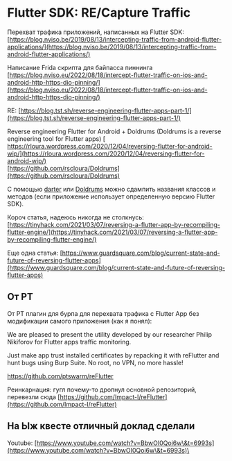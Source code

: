 # Flutter SDK: RE/Capture Traffic

Перехват трафика приложений, написанных на Flutter SDK: [https://blog.nviso.be/2019/08/13/intercepting-traffic-from-android-flutter-applications/](https://blog.nviso.be/2019/08/13/intercepting-traffic-from-android-flutter-applications/)

Написание Frida скрипта для байпасса пиннинга [https://blog.nviso.eu/2022/08/18/intercept-flutter-traffic-on-ios-and-android-http-https-dio-pinning/](https://blog.nviso.eu/2022/08/18/intercept-flutter-traffic-on-ios-and-android-http-https-dio-pinning/)

RE: [https://blog.tst.sh/reverse-engineering-flutter-apps-part-1/](https://blog.tst.sh/reverse-engineering-flutter-apps-part-1/)

Reverse engineering Flutter for Android + Doldrums (Doldrums is a reverse engineering tool for Flutter apps) [\
https://rloura.wordpress.com/2020/12/04/reversing-flutter-for-android-wip/](https://rloura.wordpress.com/2020/12/04/reversing-flutter-for-android-wip/) \
[https://github.com/rscloura/Doldrums](https://github.com/rscloura/Doldrums)

С помощью [darter](https://github.com/mildsunrise/darter) или [Doldrums](https://github.com/rscloura/Doldrums) можно сдампить названия классов и методов (если приложение использует определенную версию Flutter SDK).

Короч статья, надеюсь никогда не столкнусь: [https://tinyhack.com/2021/03/07/reversing-a-flutter-app-by-recompiling-flutter-engine/](https://tinyhack.com/2021/03/07/reversing-a-flutter-app-by-recompiling-flutter-engine/)

Еще одна статья: [https://www.guardsquare.com/blog/current-state-and-future-of-reversing-flutter-apps](https://www.guardsquare.com/blog/current-state-and-future-of-reversing-flutter-apps)

## От PT

От PT плагин для бурпа для перехвата трафика с Flutter App без модификации самого приложения (как я понял):&#x20;

We are pleased to present the utility developed by our researcher Philip Nikiforov for Flutter apps traffic monitoring.

Just make app trust installed certificates by repacking it with reFlutter and hunt bugs using Burp Suite. No root, no VPN, no more hassle!

https://github.com/ptswarm/reFlutter

Реинкарнация: гугл почему-то дропнул основной репозиторий, перевезли сюда [https://github.com/Impact-I/reFlutter](https://github.com/Impact-I/reFlutter)

## На Ыж квесте отличный доклад сделали

Youtube: [https://www.youtube.com/watch?v=BbwOI0Qoi6w\&t=6993s](https://www.youtube.com/watch?v=BbwOI0Qoi6w\&t=6993s)\
